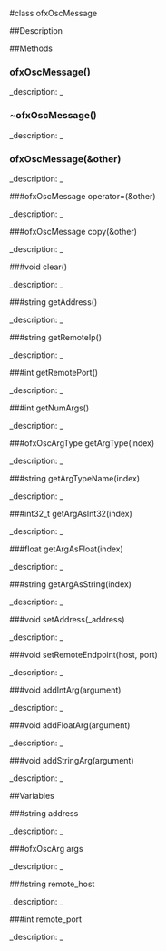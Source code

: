 #class ofxOscMessage


##Description





##Methods



### ofxOscMessage()

<!--

_syntax: ofxOscMessage()_

_name: ofxOscMessage_

_returns: _

_returns_description: _

_parameters: _

_access: public_

_version_started: 007_

_version_deprecated: _

_summary: _

_constant: False_

_static: no_

_visible: True_

_advanced: False_



-->

_description: _







### ~ofxOscMessage()

<!--

_syntax: ~ofxOscMessage()_

_name: ~ofxOscMessage_

_returns: _

_returns_description: _

_parameters: _

_access: public_

_version_started: 007_

_version_deprecated: _

_summary: _

_constant: False_

_static: no_

_visible: True_

_advanced: False_



-->

_description: _







### ofxOscMessage(&other)

<!--

_syntax: ofxOscMessage(&other)_

_name: ofxOscMessage_

_returns: _

_returns_description: _

_parameters: const ofxOscMessage &other_

_access: public_

_version_started: 007_

_version_deprecated: _

_summary: _

_constant: False_

_static: no_

_visible: True_

_advanced: False_



-->

_description: _







###ofxOscMessage operator=(&other)

<!--

_syntax: operator=(&other)_

_name: operator=_

_returns: ofxOscMessage_

_returns_description: _

_parameters: const ofxOscMessage &other_

_access: public_

_version_started: 007_

_version_deprecated: _

_summary: _

_constant: False_

_static: no_

_visible: True_

_advanced: False_



-->

_description: _







###ofxOscMessage copy(&other)

<!--

_syntax: copy(&other)_

_name: copy_

_returns: ofxOscMessage_

_returns_description: _

_parameters: const ofxOscMessage &other_

_access: public_

_version_started: 007_

_version_deprecated: _

_summary: _

_constant: False_

_static: no_

_visible: True_

_advanced: False_



-->

_description: _







###void clear()

<!--

_syntax: clear()_

_name: clear_

_returns: void_

_returns_description: _

_parameters: _

_access: public_

_version_started: 007_

_version_deprecated: _

_summary: _

_constant: False_

_static: no_

_visible: True_

_advanced: False_



-->

_description: _







###string getAddress()

<!--

_syntax: getAddress()_

_name: getAddress_

_returns: string_

_returns_description: _

_parameters: _

_access: public_

_version_started: 007_

_version_deprecated: _

_summary: _

_constant: False_

_static: no_

_visible: True_

_advanced: False_



-->

_description: _







###string getRemoteIp()

<!--

_syntax: getRemoteIp()_

_name: getRemoteIp_

_returns: string_

_returns_description: _

_parameters: _

_access: public_

_version_started: 007_

_version_deprecated: _

_summary: _

_constant: False_

_static: no_

_visible: True_

_advanced: False_



-->

_description: _







###int getRemotePort()

<!--

_syntax: getRemotePort()_

_name: getRemotePort_

_returns: int_

_returns_description: _

_parameters: _

_access: public_

_version_started: 007_

_version_deprecated: _

_summary: _

_constant: False_

_static: no_

_visible: True_

_advanced: False_



-->

_description: _







###int getNumArgs()

<!--

_syntax: getNumArgs()_

_name: getNumArgs_

_returns: int_

_returns_description: _

_parameters: _

_access: public_

_version_started: 007_

_version_deprecated: _

_summary: _

_constant: False_

_static: no_

_visible: True_

_advanced: False_



-->

_description: _







###ofxOscArgType getArgType(index)

<!--

_syntax: getArgType(index)_

_name: getArgType_

_returns: ofxOscArgType_

_returns_description: _

_parameters: int index_

_access: public_

_version_started: 007_

_version_deprecated: _

_summary: _

_constant: False_

_static: no_

_visible: True_

_advanced: False_



-->

_description: _







###string getArgTypeName(index)

<!--

_syntax: getArgTypeName(index)_

_name: getArgTypeName_

_returns: string_

_returns_description: _

_parameters: int index_

_access: public_

_version_started: 007_

_version_deprecated: _

_summary: _

_constant: False_

_static: no_

_visible: True_

_advanced: False_



-->

_description: _







###int32_t getArgAsInt32(index)

<!--

_syntax: getArgAsInt32(index)_

_name: getArgAsInt32_

_returns: int32_t_

_returns_description: _

_parameters: int index_

_access: public_

_version_started: 007_

_version_deprecated: _

_summary: _

_constant: False_

_static: no_

_visible: True_

_advanced: False_



-->

_description: _







###float getArgAsFloat(index)

<!--

_syntax: getArgAsFloat(index)_

_name: getArgAsFloat_

_returns: float_

_returns_description: _

_parameters: int index_

_access: public_

_version_started: 007_

_version_deprecated: _

_summary: _

_constant: False_

_static: no_

_visible: True_

_advanced: False_



-->

_description: _







###string getArgAsString(index)

<!--

_syntax: getArgAsString(index)_

_name: getArgAsString_

_returns: string_

_returns_description: _

_parameters: int index_

_access: public_

_version_started: 007_

_version_deprecated: _

_summary: _

_constant: False_

_static: no_

_visible: True_

_advanced: False_



-->

_description: _







###void setAddress(_address)

<!--

_syntax: setAddress(_address)_

_name: setAddress_

_returns: void_

_returns_description: _

_parameters: string _address_

_access: public_

_version_started: 007_

_version_deprecated: _

_summary: _

_constant: False_

_static: no_

_visible: True_

_advanced: False_



-->

_description: _







###void setRemoteEndpoint(host, port)

<!--

_syntax: setRemoteEndpoint(host, port)_

_name: setRemoteEndpoint_

_returns: void_

_returns_description: _

_parameters: string host, int port_

_access: public_

_version_started: 007_

_version_deprecated: _

_summary: _

_constant: False_

_static: no_

_visible: True_

_advanced: False_



-->

_description: _







###void addIntArg(argument)

<!--

_syntax: addIntArg(argument)_

_name: addIntArg_

_returns: void_

_returns_description: _

_parameters: int32_t argument_

_access: public_

_version_started: 007_

_version_deprecated: _

_summary: _

_constant: False_

_static: no_

_visible: True_

_advanced: False_



-->

_description: _







###void addFloatArg(argument)

<!--

_syntax: addFloatArg(argument)_

_name: addFloatArg_

_returns: void_

_returns_description: _

_parameters: float argument_

_access: public_

_version_started: 007_

_version_deprecated: _

_summary: _

_constant: False_

_static: no_

_visible: True_

_advanced: False_



-->

_description: _







###void addStringArg(argument)

<!--

_syntax: addStringArg(argument)_

_name: addStringArg_

_returns: void_

_returns_description: _

_parameters: string argument_

_access: public_

_version_started: 007_

_version_deprecated: _

_summary: _

_constant: False_

_static: no_

_visible: True_

_advanced: False_



-->

_description: _







##Variables



###string address

<!--

_name: address_

_type: string_

_access: private_

_version_started: 007_

_version_deprecated: _

_summary: _

_visible: True_

_constant: True_

_advanced: False_



-->

_description: _







###ofxOscArg args

<!--

_name: args_

_type: ofxOscArg_

_access: private_

_version_started: 007_

_version_deprecated: _

_summary: _

_visible: True_

_constant: True_

_advanced: False_



-->

_description: _







###string remote_host

<!--

_name: remote_host_

_type: string_

_access: private_

_version_started: 007_

_version_deprecated: _

_summary: _

_visible: True_

_constant: True_

_advanced: False_



-->

_description: _







###int remote_port

<!--

_name: remote_port_

_type: int_

_access: private_

_version_started: 007_

_version_deprecated: _

_summary: _

_visible: True_

_constant: True_

_advanced: False_



-->

_description: _







